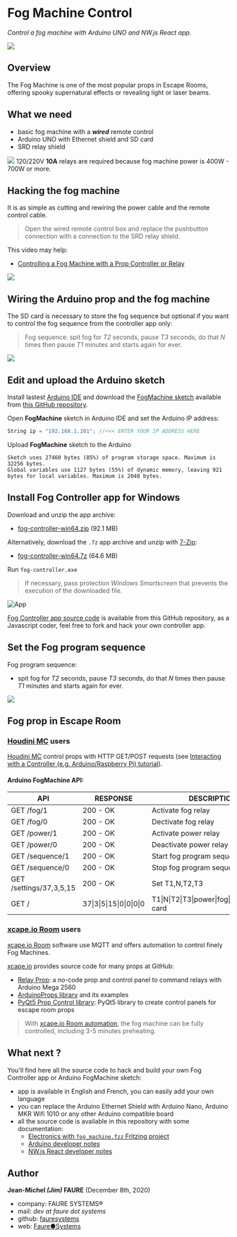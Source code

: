 # Fog Machine Control
*Control a fog machine with Arduino UNO and NW.js React app.*

![](docs/images/fog_control.png)


## Overview

The Fog Machine is one of the most popular props in Escape Rooms, offering spooky supernatural effects or revealing light or laser beams.


## What we need

* basic fog machine with a ***wired*** remote control
* Arduino UNO with Ethernet shield and SD card
* SRD relay shield

<img src="docs/images/high-voltage-warning.png" valign="right"> 120/220V **10A** relays are required because fog machine power is 400W - 700W or more.</src>


## Hacking the fog machine
It is as simple as cutting and rewiring the power cable and the remote control cable.

> Open the wired remote control box and replace the pushbutton connection with a connection to the SRD relay shield.

This video may help: 
* <a href="https://www.youtube.com/watch?v=Y6d89PBlxrk" target="_blank">Controlling a Fog Machine with a Prop Controller or Relay</a>

![](docs/images/open_remote.jpg)


## Wiring the Arduino prop and the fog machine
The SD card is necessary to store the fog sequence but optional if you want to control the fog sequence from the controller app only:
> Fog sequence: spit fog for *T2* seconds, pause *T3* seconds, do that *N* times then pause *T1* minutes and starts again for ever.

![](docs/images/fog_machine.png)


## Edit and upload the Arduino sketch

Install lastest <a href="https://www.arduino.cc/en/software" target="_blank">Arduino IDE</a> and download the <a href="https://github.com/jim-blog/fog-machine/raw/master/arduino/FogMachine.zip" target="_blank">FogMachine sketch</a> available from <a href="https://github.com/jim-blog/fog-machine/tree/master/arduino" target="_blank">this GitHub repository</a>.

Open **FogMachine** sketch in Arduino IDE and set the Arduino IP address:

```cpp
String ip = "192.168.1.201"; //<<< ENTER YOUR IP ADDRESS HERE
```

Upload **FogMachine** sketch to the Arduino

```dos
Sketch uses 27460 bytes (85%) of program storage space. Maximum is 32256 bytes.
Global variables use 1127 bytes (55%) of dynamic memory, leaving 921 bytes for local variables. Maximum is 2048 bytes.

```


## Install Fog Controller app for Windows

Download and unzip the app archive:
* <a href="https://github.com/jim-blog/fog-machine/raw/master/bin/win64/fog-controller-win64.zip">fog-controller-win64.zip</a> (92.1 MB)

Alternatively, download the `.7z` app archive and unzip with <a href="https://www.7-zip.org/" target="_blank">7-Zip</a>:
* <a href="https://github.com/jim-blog/fog-machine/raw/master/bin/win64/fog-controller-win64.7z">fog-controller-win64.7z</a> (64.6 MB)

Run `fog-controller.exe`
> If necessary, pass protection *Windows Smartscreen* that prevents the execution of the downloaded file.

![App](docs/images/app.png)

<a href="https://github.com/jim-blog/fog-machine/tree/master/src" target="_blank">Fog Controller app source code</a> is available from this GitHub repository, as a Javascript coder, feel free to fork and hack your own controller app.


## Set the Fog program sequence
Fog program sequence: 
* spit fog for *T2* seconds, pause *T3* seconds, do that *N* times then pause *T1* minutes and starts again for ever.

![](docs/images/app-settings.png)


## Fog prop in Escape Room

### <a href="https://houdinimc.com/" target="_blank">Houdini MC</a> users

<a href="https://houdinimc.com/" target="_blank">Houdini MC</a> control props with HTTP GET/POST requests (see <a href="https://houdinimc.com/2018/04/13/interact-with-a-controller/" target="_blank">Interacting with a Controller (e.g. Arduino/Raspberry Pi) tutorial</a>).

#### Arduino FogMachine API:

| API                      | RESPONSE             | DESCRIPTION                            |
|--------------------------|----------------------|----------------------------------------|
| GET /fog/1               | 200 - OK             | Activate fog relay                     |
| GET /fog/0               | 200 - OK             | Dectivate fog relay                    |
| GET /power/1             | 200 - OK             | Activate power relay                   |
| GET /power/0             | 200 - OK             | Deactivate power relay                 |
| GET /sequence/1          | 200 - OK             | Start fog program sequence             |
| GET /sequence/0          | 200 - OK             | Stop fog program sequence              |
| GET /settings/37,3,5,15  | 200 - OK             | Set T1,N,T2,T3                         |
| GET / | 37&#124;3&#124;5&#124;15&#124;0&#124;0&#124;0&#124;0 | T1&#124;N&#124;T2&#124;T3&#124;power&#124;fog&#124;sequence&#124;sd card |


### <a href="https://xcape.io/room/" target="_blank">xcape.io Room</a> users

<a href="https://xcape.io/room/" target="_blank">xcape.io Room</a> software use MQTT and offers automation to control finely Fog Machines.

<a href="https://xcape.io/room/" target="_blank">xcape.io</a> provides source code for many props at GitHub:
* <a href="https://github.com/xcape-io/RelayProp" target="_blank">Relay Prop</a>: a no-code prop and control panel to command relays with Arduino Mega 2560
* <a href="https://github.com/xcape-io/ArduinoProps" target="_blank">ArduinoProps library</a> and its examples
* <a href="https://github.com/xcape-io/PyPropControl" target="_blank">PyQt5 Prop Control library</a>: PyQt5 library to create control panels for escape room props

> With <a href="https://xcape.io/public/documentation/en/room/Configureautomaticevents.html" target="_blank">xcape.io Room automation</a>, the fog machine can be fully controlled, including 3-5 minutes preheating.  

## What next ?
You'll find here all the source code to hack and build your own Fog Controller app or Arduino FogMachine sketch:
* app is available in English and French, you can easily add your own language
* you can replace the Arduino Ethernet Shield with Arduino Nano, Arduino MKR Wifi 1010 or any other Arduino compatible board
* all the source code is available in this repository with some documentation:
    - <a href="https://github.com/jim-blog/fog-machine/tree/master/docs/developer/electronics" target="_blank">Electronics with `fog_machine.fzz` Fritzing project</a>
    - <a href="https://github.com/jim-blog/fog-machine/tree/master/docs/developer/arduino" target="_blank">Arduino developer notes</a>
    - <a href="https://github.com/jim-blog/fog-machine/tree/master/docs/developer/app" target="_blank">NW.js React developer notes</a>
        

## Author

**Jean-Michel _(Jim)_ FAURE** (December 8th, 2020)
* company: FAURE SYSTEMS®
* mail: *dev at faure dot systems*
* github: <a href="https://github.com/fauresystems" target="_blank">fauresystems</a>
* web: <a href="https://faure.systems/" target="_blank">Faure●Systems</a>